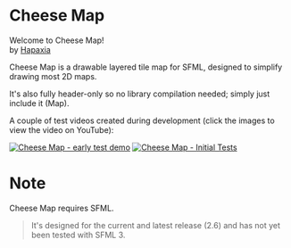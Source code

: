 # Cheese Map

Welcome to Cheese Map!  
by [Hapaxia](http://github.com/Hapaxia)

Cheese Map is a drawable layered tile map for SFML, designed to simplify drawing most 2D maps.

It's also fully header-only so no library compilation needed; simply just include it (Map).

A couple of test videos created during development (click the images to view the video on YouTube):

[![Cheese Map - early test demo](https://img.youtube.com/vi/de0OGuVQkGk/0.jpg)](https://www.youtube.com/watch?v=de0OGuVQkGk)
[![Cheese Map - Initial Tests](https://img.youtube.com/vi/fxsmWH_VPNQ/0.jpg)](https://www.youtube.com/watch?v=fxsmWH_VPNQ)


# Note
Cheese Map requires SFML.
> It's designed for the current and latest release (2.6) and has not yet been tested with SFML 3.
